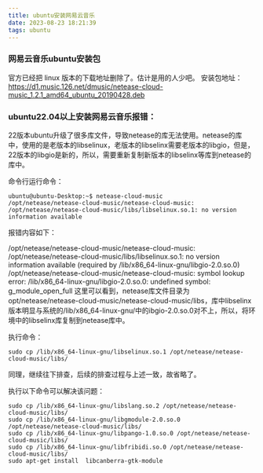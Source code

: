 ```yaml
---
title: ubuntu安装网易云音乐
date: 2023-08-23 18:21:39
tags: ubuntu
---
```


### 网易云音乐ubuntu安装包

官方已经把 linux 版本的下载地址删除了。估计是用的人少吧。
安装包地址：https://d1.music.126.net/dmusic/netease-cloud-music_1.2.1_amd64_ubuntu_20190428.deb



### ubuntu22.04以上安装网易云音乐报错：

22版本ubuntu升级了很多库文件，导致netease的库无法使用。netease的库中，使用的是老版本的libselinux，老版本的libselinx需要老版本的libgio，但是，22版本的libgio是新的，所以，需要重新复制新版本的libselinx等库到netease的库中。

命令行运行命令：
```
ubuntu@ubuntu-Desktop:~$ netease-cloud-music 
/opt/netease/netease-cloud-music/netease-cloud-music: /opt/netease/netease-cloud-music/libs/libselinux.so.1: no version information available 
```


报错内容如下：


/opt/netease/netease-cloud-music/netease-cloud-music: /opt/netease/netease-cloud-music/libs/libselinux.so.1: no version information available (required by /lib/x86_64-linux-gnu/libgio-2.0.so.0) /opt/netease/netease-cloud-music/netease-cloud-music: symbol lookup error: /lib/x86_64-linux-gnu/libgio-2.0.so.0: undefined symbol: g_module_open_full
这里可以看到，netease库文件目录为opt/netease/netease-cloud-music/netease-cloud-music/libs，库中libselinx版本明显与系统的/lib/x86_64-linux-gnu/中的ibgio-2.0.so.0对不上，所以，将环境中的libselinx库复制到netease库中。 

执行命令：

```
sudo cp /lib/x86_64-linux-gnu/libselinux.so.1 /opt/netease/netease-cloud-music/libs/
```

同理，继续往下排查，后续的排查过程与上述一致，故省略了。

执行以下命令可以解决该问题：

```
sudo cp /lib/x86_64-linux-gnu/libslang.so.2 /opt/netease/netease-cloud-music/libs/
sudo cp /lib/x86_64-linux-gnu/libgmodule-2.0.so.0 /opt/netease/netease-cloud-music/libs/
sudo cp /lib/x86_64-linux-gnu/libpango-1.0.so.0 /opt/netease/netease-cloud-music/libs/
sudo cp /lib/x86_64-linux-gnu/libfribidi.so.0 /opt/netease/netease-cloud-music/libs/
sudo apt-get install  libcanberra-gtk-module

```
   



